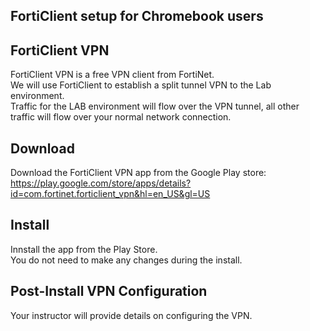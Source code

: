 
FortiClient setup for Chromebook users
--------------------------------------

FortiClient VPN
---------------

FortiClient VPN is a free VPN client from FortiNet.  
We will use FortiClient to establish a split tunnel VPN to the Lab environment.  
Traffic for the LAB environment will flow over the VPN tunnel, all other traffic will flow over your normal network connection.  

Download
--------

Download the FortiClient VPN app from the Google Play store: https://play.google.com/store/apps/details?id=com.fortinet.forticlient_vpn&hl=en_US&gl=US

Install
-------

Innstall the app from the Play Store.  
You do not need to make any changes during the install.  

Post-Install VPN Configuration
------------------------------

Your instructor will provide details on configuring the VPN.
